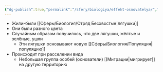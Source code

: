 ```yaml
---
{"dg-publish":true,"permalink":"/sfery/biologiya/effekt-osnovatelya/","tags":["Эволюция"]}
---
```


- Жили-были [[Сферы/Биология/Отряд Бесхвостые\|лягушки]]
- Они были разного цвета 
- Случайным образом получилось, что две лягушки, жёлтые и зелёные, ушли 
	- Эти лягушки основывают новую [[Сферы/Биология/Популяция\|популяцию]] 
- Происходит при расселении вида
	- Небольшая группа особей (основатели) [[Миграции\|мигрирует]] на другую территорию 